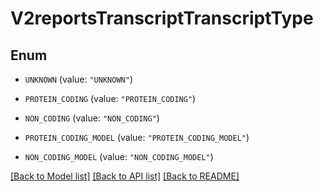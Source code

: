 # V2reportsTranscriptTranscriptType

## Enum


* `UNKNOWN` (value: `"UNKNOWN"`)

* `PROTEIN_CODING` (value: `"PROTEIN_CODING"`)

* `NON_CODING` (value: `"NON_CODING"`)

* `PROTEIN_CODING_MODEL` (value: `"PROTEIN_CODING_MODEL"`)

* `NON_CODING_MODEL` (value: `"NON_CODING_MODEL"`)


[[Back to Model list]](../README.md#documentation-for-models) [[Back to API list]](../README.md#documentation-for-api-endpoints) [[Back to README]](../README.md)


